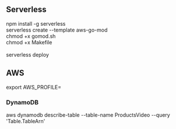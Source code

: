 ## Serverless
npm install -g serverless </br>
serverless create --template aws-go-mod </br>
chmod +x gomod.sh </br>
chmod +x Makefile </br>
</br>
serverless deploy </br>

## AWS
export AWS_PROFILE=<profile> </br>

### DynamoDB
aws dynamodb describe-table --table-name ProductsVideo --query 'Table.TableArn' </br>
